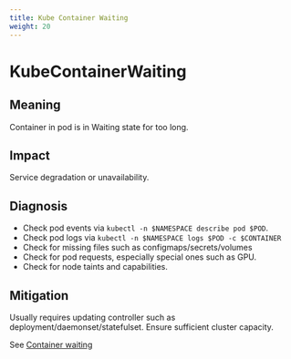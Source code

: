 ```yaml
---
title: Kube Container Waiting
weight: 20
---
```


# KubeContainerWaiting

## Meaning

Container in pod is in Waiting state for too long.

## Impact

Service degradation or unavailability.

## Diagnosis

- Check pod events via `kubectl -n $NAMESPACE describe pod $POD`.
- Check pod logs via `kubectl -n $NAMESPACE logs $POD -c $CONTAINER`
- Check for missing files such as configmaps/secrets/volumes
- Check for pod requests, especially special ones such as GPU.
- Check for node taints and capabilities.

## Mitigation

Usually requires updating controller such as deployment/daemonset/statefulset.
Ensure sufficient cluster capacity.

See [Container waiting](https://kubernetes.io/docs/tasks/debug-application-cluster/debug-application/#my-pod-stays-waiting)
